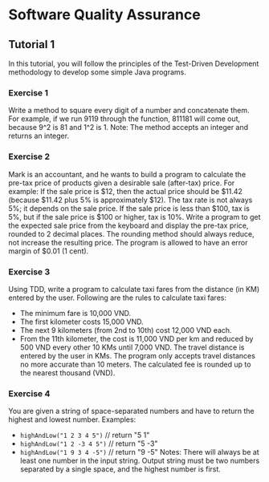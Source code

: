 # Software Quality Assurance

## Tutorial 1

In this tutorial, you will follow the principles of the Test-Driven Development methodology to develop some simple Java programs.

### Exercise 1

Write a method to square every digit of a number and concatenate them. For example, if we run 9119 through the function, 811181 will come out, because 9^2 is 81 and 1^2 is 1. Note: The method accepts an integer and returns an integer.

### Exercise 2

Mark is an accountant, and he wants to build a program to calculate the pre-tax price of products given a desirable sale (after-tax) price. For example: If the sale price is $12, then the actual price should be $11.42 (because $11.42 plus 5% is approximately $12). The tax rate is not always 5%; it depends on the sale price. If the sale price is less than $100, tax is 5%, but if the sale price is $100 or higher, tax is 10%. Write a program to get the expected sale price from the keyboard and display the pre-tax price, rounded to 2 decimal places. The rounding method should always reduce, not increase the resulting price. The program is allowed to have an error margin of $0.01 (1 cent).

### Exercise 3

Using TDD, write a program to calculate taxi fares from the distance (in KM) entered by the user. Following are the rules to calculate taxi fares:

- The minimum fare is 10,000 VND.
- The first kilometer costs 15,000 VND.
- The next 9 kilometers (from 2nd to 10th) cost 12,000 VND each.
- From the 11th kilometer, the cost is 11,000 VND per km and reduced by 500 VND every other 10 KMs until 7,000 VND. The travel distance is entered by the user in KMs. The program only accepts travel distances no more accurate than 10 meters. The calculated fee is rounded up to the nearest thousand (VND).

### Exercise 4

You are given a string of space-separated numbers and have to return the highest and lowest number. Examples:

- `highAndLow("1 2 3 4 5")` // return "5 1"
- `highAndLow("1 2 -3 4 5")` // return "5 -3"
- `highAndLow("1 9 3 4 -5")` // return "9 -5" Notes: There will always be at least one number in the input string. Output string must be two numbers separated by a single space, and the highest number is first.
